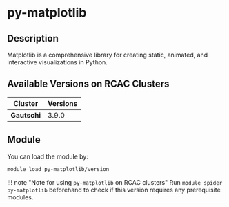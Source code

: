 # py-matplotlib

## Description
Matplotlib is a comprehensive library for creating static, animated, and interactive visualizations in Python.

## Available Versions on RCAC Clusters
|Cluster|Versions|
|---|---|
|**Gautschi**|3.9.0|

## Module
You can load the module by:

```bash
module load py-matplotlib/version
```

!!! note "Note for using `py-matplotlib` on RCAC clusters"
    Run `module spider py-matplotlib` beforehand to check if this version requires any prerequisite modules.

